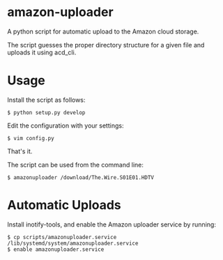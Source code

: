 amazon-uploader
===============

A python script for automatic upload to the Amazon cloud storage.

The script guesses the proper directory structure for a given file and uploads it using acd_cli.

Usage
=====
Install the script as follows:

	$ python setup.py develop

Edit the configuration with your settings:

	$ vim config.py

That's it.

The script can be used from the command line:

	$ amazonuploader /download/The.Wire.S01E01.HDTV
	
Automatic Uploads
=================
Install inotify-tools, and enable the Amazon uploader service by running:
    
    $ cp scripts/amazonuploader.service /lib/systemd/system/amazonuploader.service
    $ enable amazonuploader.service
